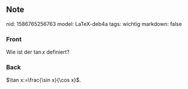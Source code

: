 ## Note
nid: 1586765256763
model: LaTeX-deb4a
tags: wichtig
markdown: false

### Front
Wie ist der $\tan x$ definiert?

### Back
$\tan x:=\frac{\sin x}{\cos x}$.
